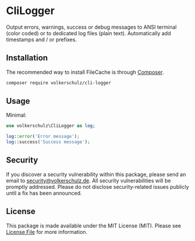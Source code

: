 # CliLogger

Output errors, warnings, success or debug messages to ANSI terminal (color coded) or to dedicated log files (plain text). Automatically add timestamps and / or prefixes.

## Installation
The recommended way to install FileCache is through
[Composer](https://getcomposer.org/).
```bash
composer require volkerschulz/cli-logger
```

## Usage
Minimal:
```php
use volkerschulz\CliLogger as log;

log::error('Error message');
log::success('Success message');
```

## Security

If you discover a security vulnerability within this package, please send an email to security@volkerschulz.de. All security vulnerabilities will be promptly addressed. Please do not disclose security-related issues publicly until a fix has been announced. 

## License

This package is made available under the MIT License (MIT). Please see [License File](LICENSE) for more information.
